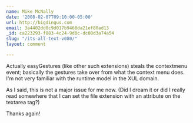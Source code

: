 ```yaml
---
name: Mike McNally
date: '2008-02-07T09:10:00-05:00'
url: http://bigdingus.com
email: 3a4402dd0c9d017b9468da21ef80ad13
_id: ca223293-f883-4c24-9d0c-dc08d3a74a54
slug: "/its-all-text-v080/"
layout: comment

---
```


Actually easyGestures (like other such extensions) steals the contextmenu event; basically the gestures take over from what the context menu does. I'm not very familiar with the runtime model in the XUL domain.

As I said, this is not a major issue for me now. (Did I dream it or did I really read somewhere that I can set the file extension with an attribute on the textarea tag?)

Thanks again!

